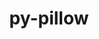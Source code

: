 ---
title: "py-pillow"
layout: cache
categories: [package, develop-2023-08-13]
meta: {"versions": ["10.0.0", "9.5.0"], "compilers": ["apple-clang@=14.0.0", "gcc@=11.1.0", "gcc@=11.3.0", "gcc@=7.5.0"], "oss": ["ubuntu18.04", "ubuntu20.04", "ubuntu22.04", "ventura"], "platforms": ["darwin", "linux"], "targets": ["aarch64", "ppc64le", "x86_64_v3"], "stacks": ["data-vis-sdk", "e4s", "e4s-power", "ml-darwin-aarch64-mps", "ml-linux-x86_64-cpu", "ml-linux-x86_64-cuda", "ml-linux-x86_64-rocm", "radiuss", "root"], "num_specs": 11, "num_specs_by_stack": {"ml-darwin-aarch64-mps": 1, "root": 11, "radiuss": 1, "e4s-power": 2, "data-vis-sdk": 1, "e4s": 3, "ml-linux-x86_64-cuda": 3, "ml-linux-x86_64-cpu": 3, "ml-linux-x86_64-rocm": 2}}
spec_details: [{"hash": "kfdngghjgjkfb3tc53s625ivaemuofvc", "compiler": "apple-clang@=14.0.0", "versions": ["9.5.0"], "os": "ventura", "platform": "darwin", "target": "aarch64", "variants": ["build_system=python_pip", "~freetype", "~imagequant", "+jpeg", "~jpeg2000", "~lcms", "~raqm", "~tiff", "~webp", "~xcb", "+zlib"], "stacks": ["ml-darwin-aarch64-mps", "root"], "size": "-", "tarball": "https://binaries.spack.io/releases/develop-2023-08-13/build_cache/darwin-ventura-aarch64/apple-clang-14.0.0/py-pillow-9.5.0/darwin-ventura-aarch64-apple-clang-14.0.0-py-pillow-9.5.0-kfdngghjgjkfb3tc53s625ivaemuofvc.spack"}, {"hash": "y36j7nvopdebwtzz2khj5v6ilgnyarww", "compiler": "gcc@=7.5.0", "versions": ["10.0.0"], "os": "ubuntu18.04", "platform": "linux", "target": "x86_64_v3", "variants": ["build_system=python_pip", "~freetype", "~imagequant", "+jpeg", "~jpeg2000", "~lcms", "~raqm", "~tiff", "~webp", "~xcb", "+zlib"], "stacks": ["radiuss", "root"], "size": "-", "tarball": "https://binaries.spack.io/releases/develop-2023-08-13/build_cache/linux-ubuntu18.04-x86_64_v3/gcc-7.5.0/py-pillow-10.0.0/linux-ubuntu18.04-x86_64_v3-gcc-7.5.0-py-pillow-10.0.0-y36j7nvopdebwtzz2khj5v6ilgnyarww.spack"}, {"hash": "6g6bpg3mgnhy3akoi7yxtoqodyicvvcx", "compiler": "gcc@=11.1.0", "versions": ["10.0.0"], "os": "ubuntu20.04", "platform": "linux", "target": "ppc64le", "variants": ["build_system=python_pip", "~freetype", "~imagequant", "+jpeg", "~jpeg2000", "~lcms", "~raqm", "~tiff", "~webp", "~xcb", "+zlib"], "stacks": ["root", "e4s-power"], "size": "-", "tarball": "https://binaries.spack.io/releases/develop-2023-08-13/build_cache/linux-ubuntu20.04-ppc64le/gcc-11.1.0/py-pillow-10.0.0/linux-ubuntu20.04-ppc64le-gcc-11.1.0-py-pillow-10.0.0-6g6bpg3mgnhy3akoi7yxtoqodyicvvcx.spack"}, {"hash": "vlrxud6hialkqg5x73vyoh5eaxhq3uyo", "compiler": "gcc@=11.1.0", "versions": ["10.0.0"], "os": "ubuntu20.04", "platform": "linux", "target": "ppc64le", "variants": ["build_system=python_pip", "~freetype", "~imagequant", "+jpeg", "~jpeg2000", "~lcms", "~raqm", "~tiff", "~webp", "~xcb", "+zlib"], "stacks": ["root", "e4s-power"], "size": "-", "tarball": "https://binaries.spack.io/releases/develop-2023-08-13/build_cache/linux-ubuntu20.04-ppc64le/gcc-11.1.0/py-pillow-10.0.0/linux-ubuntu20.04-ppc64le-gcc-11.1.0-py-pillow-10.0.0-vlrxud6hialkqg5x73vyoh5eaxhq3uyo.spack"}, {"hash": "orxkipdswknparm5eyx6ix7kxpvsz2ek", "compiler": "gcc@=11.1.0", "versions": ["10.0.0"], "os": "ubuntu20.04", "platform": "linux", "target": "x86_64_v3", "variants": ["build_system=python_pip", "~freetype", "~imagequant", "+jpeg", "~jpeg2000", "~lcms", "~raqm", "~tiff", "~webp", "~xcb", "+zlib"], "stacks": ["root", "data-vis-sdk"], "size": "-", "tarball": "https://binaries.spack.io/releases/develop-2023-08-13/build_cache/linux-ubuntu20.04-x86_64_v3/gcc-11.1.0/py-pillow-10.0.0/linux-ubuntu20.04-x86_64_v3-gcc-11.1.0-py-pillow-10.0.0-orxkipdswknparm5eyx6ix7kxpvsz2ek.spack"}, {"hash": "ejakeyo5srj6qsnx33sykz3skkuz554z", "compiler": "gcc@=11.1.0", "versions": ["10.0.0"], "os": "ubuntu20.04", "platform": "linux", "target": "x86_64_v3", "variants": ["build_system=python_pip", "~freetype", "~imagequant", "+jpeg", "~jpeg2000", "~lcms", "~raqm", "~tiff", "~webp", "~xcb", "+zlib"], "stacks": ["root", "e4s"], "size": "-", "tarball": "https://binaries.spack.io/releases/develop-2023-08-13/build_cache/linux-ubuntu20.04-x86_64_v3/gcc-11.1.0/py-pillow-10.0.0/linux-ubuntu20.04-x86_64_v3-gcc-11.1.0-py-pillow-10.0.0-ejakeyo5srj6qsnx33sykz3skkuz554z.spack"}, {"hash": "p6kdgzayrinkpc7bhps7f2thmbyc3rt4", "compiler": "gcc@=11.1.0", "versions": ["10.0.0"], "os": "ubuntu20.04", "platform": "linux", "target": "x86_64_v3", "variants": ["build_system=python_pip", "~freetype", "~imagequant", "+jpeg", "~jpeg2000", "~lcms", "~raqm", "~tiff", "~webp", "~xcb", "+zlib"], "stacks": ["root", "e4s"], "size": "-", "tarball": "https://binaries.spack.io/releases/develop-2023-08-13/build_cache/linux-ubuntu20.04-x86_64_v3/gcc-11.1.0/py-pillow-10.0.0/linux-ubuntu20.04-x86_64_v3-gcc-11.1.0-py-pillow-10.0.0-p6kdgzayrinkpc7bhps7f2thmbyc3rt4.spack"}, {"hash": "y27jfzmkzh3ijxbkjmhllwhpvamfmqxj", "compiler": "gcc@=11.1.0", "versions": ["10.0.0"], "os": "ubuntu20.04", "platform": "linux", "target": "x86_64_v3", "variants": ["build_system=python_pip", "~freetype", "~imagequant", "+jpeg", "~jpeg2000", "~lcms", "~raqm", "~tiff", "~webp", "~xcb", "+zlib"], "stacks": ["root", "e4s"], "size": "-", "tarball": "https://binaries.spack.io/releases/develop-2023-08-13/build_cache/linux-ubuntu20.04-x86_64_v3/gcc-11.1.0/py-pillow-10.0.0/linux-ubuntu20.04-x86_64_v3-gcc-11.1.0-py-pillow-10.0.0-y27jfzmkzh3ijxbkjmhllwhpvamfmqxj.spack"}, {"hash": "x7zgzsz2sczshyd7q2rbnkaqf2jojtqe", "compiler": "gcc@=11.3.0", "versions": ["9.5.0"], "os": "ubuntu22.04", "platform": "linux", "target": "x86_64_v3", "variants": ["build_system=python_pip", "~freetype", "~imagequant", "+jpeg", "~jpeg2000", "~lcms", "~raqm", "~tiff", "~webp", "~xcb", "+zlib"], "stacks": ["ml-linux-x86_64-cuda", "root", "ml-linux-x86_64-cpu"], "size": "-", "tarball": "https://binaries.spack.io/releases/develop-2023-08-13/build_cache/linux-ubuntu22.04-x86_64_v3/gcc-11.3.0/py-pillow-9.5.0/linux-ubuntu22.04-x86_64_v3-gcc-11.3.0-py-pillow-9.5.0-x7zgzsz2sczshyd7q2rbnkaqf2jojtqe.spack"}, {"hash": "fdl6go3bxzqmbacse5grdjgz5mvr4nwa", "compiler": "gcc@=11.3.0", "versions": ["10.0.0"], "os": "ubuntu22.04", "platform": "linux", "target": "x86_64_v3", "variants": ["build_system=python_pip", "~freetype", "~imagequant", "+jpeg", "~jpeg2000", "~lcms", "~raqm", "~tiff", "~webp", "~xcb", "+zlib"], "stacks": ["ml-linux-x86_64-cuda", "ml-linux-x86_64-rocm", "root", "ml-linux-x86_64-cpu"], "size": "-", "tarball": "https://binaries.spack.io/releases/develop-2023-08-13/build_cache/linux-ubuntu22.04-x86_64_v3/gcc-11.3.0/py-pillow-10.0.0/linux-ubuntu22.04-x86_64_v3-gcc-11.3.0-py-pillow-10.0.0-fdl6go3bxzqmbacse5grdjgz5mvr4nwa.spack"}, {"hash": "27g37niqyjd7ft2mvxs4bkiu2anlda7x", "compiler": "gcc@=11.3.0", "versions": ["10.0.0"], "os": "ubuntu22.04", "platform": "linux", "target": "x86_64_v3", "variants": ["build_system=python_pip", "~freetype", "~imagequant", "+jpeg", "~jpeg2000", "~lcms", "~raqm", "~tiff", "~webp", "~xcb", "+zlib"], "stacks": ["ml-linux-x86_64-cuda", "ml-linux-x86_64-rocm", "root", "ml-linux-x86_64-cpu"], "size": "-", "tarball": "https://binaries.spack.io/releases/develop-2023-08-13/build_cache/linux-ubuntu22.04-x86_64_v3/gcc-11.3.0/py-pillow-10.0.0/linux-ubuntu22.04-x86_64_v3-gcc-11.3.0-py-pillow-10.0.0-27g37niqyjd7ft2mvxs4bkiu2anlda7x.spack"}]
---